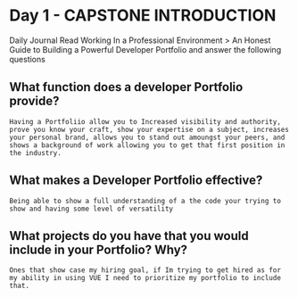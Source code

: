 # Day 1 - CAPSTONE INTRODUCTION

Daily Journal
Read Working In a Professional Environment > An Honest Guide to Building a Powerful Developer Portfolio and answer the following questions
## What function does a developer Portfolio provide?
```
Having a Portfoliio allow you to Increased visibility and authority, prove you know your craft, show your expertise on a subject, increases your personal brand, allows you to stand out amoungst your peers, and shows a background of work allowing you to get that first position in the industry.
```
## What makes a Developer Portfolio effective?
```
Being able to show a full understanding of a the code your trying to show and having some level of versatility 
```
## What projects do you have that you would include in your Portfolio? Why?
```
Ones that show case my hiring goal, if Im trying to get hired as for my ability in using VUE I need to prioritize my portfolio to include that. 
```